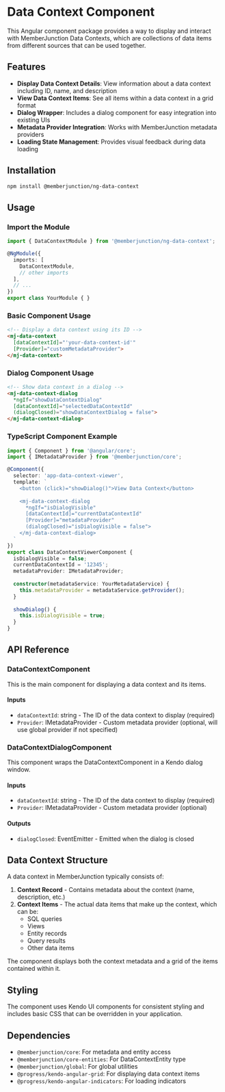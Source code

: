 # Data Context Component

This Angular component package provides a way to display and interact with MemberJunction Data Contexts, which are collections of data items from different sources that can be used together.

## Features

- **Display Data Context Details**: View information about a data context including ID, name, and description
- **View Data Context Items**: See all items within a data context in a grid format
- **Dialog Wrapper**: Includes a dialog component for easy integration into existing UIs
- **Metadata Provider Integration**: Works with MemberJunction metadata providers
- **Loading State Management**: Provides visual feedback during data loading

## Installation

```bash
npm install @memberjunction/ng-data-context
```

## Usage

### Import the Module

```typescript
import { DataContextModule } from '@memberjunction/ng-data-context';

@NgModule({
  imports: [
    DataContextModule,
    // other imports
  ],
  // ...
})
export class YourModule { }
```

### Basic Component Usage

```html
<!-- Display a data context using its ID -->
<mj-data-context
  [dataContextId]="'your-data-context-id'"
  [Provider]="customMetadataProvider">
</mj-data-context>
```

### Dialog Component Usage

```html
<!-- Show data context in a dialog -->
<mj-data-context-dialog
  *ngIf="showDataContextDialog"
  [dataContextId]="selectedDataContextId"
  (dialogClosed)="showDataContextDialog = false">
</mj-data-context-dialog>
```

### TypeScript Component Example

```typescript
import { Component } from '@angular/core';
import { IMetadataProvider } from '@memberjunction/core';

@Component({
  selector: 'app-data-context-viewer',
  template: `
    <button (click)="showDialog()">View Data Context</button>
    
    <mj-data-context-dialog
      *ngIf="isDialogVisible"
      [dataContextId]="currentDataContextId"
      [Provider]="metadataProvider"
      (dialogClosed)="isDialogVisible = false">
    </mj-data-context-dialog>
  `
})
export class DataContextViewerComponent {
  isDialogVisible = false;
  currentDataContextId = '12345';
  metadataProvider: IMetadataProvider;
  
  constructor(metadataService: YourMetadataService) {
    this.metadataProvider = metadataService.getProvider();
  }
  
  showDialog() {
    this.isDialogVisible = true;
  }
}
```

## API Reference

### DataContextComponent

This is the main component for displaying a data context and its items.

#### Inputs

- `dataContextId`: string - The ID of the data context to display (required)
- `Provider`: IMetadataProvider - Custom metadata provider (optional, will use global provider if not specified)

### DataContextDialogComponent

This component wraps the DataContextComponent in a Kendo dialog window.

#### Inputs

- `dataContextId`: string - The ID of the data context to display (required)
- `Provider`: IMetadataProvider - Custom metadata provider (optional)

#### Outputs

- `dialogClosed`: EventEmitter<void> - Emitted when the dialog is closed

## Data Context Structure

A data context in MemberJunction typically consists of:

1. **Context Record** - Contains metadata about the context (name, description, etc.)
2. **Context Items** - The actual data items that make up the context, which can be:
   - SQL queries
   - Views
   - Entity records
   - Query results
   - Other data items

The component displays both the context metadata and a grid of the items contained within it.

## Styling

The component uses Kendo UI components for consistent styling and includes basic CSS that can be overridden in your application.

## Dependencies

- `@memberjunction/core`: For metadata and entity access
- `@memberjunction/core-entities`: For DataContextEntity type
- `@memberjunction/global`: For global utilities
- `@progress/kendo-angular-grid`: For displaying data context items
- `@progress/kendo-angular-indicators`: For loading indicators